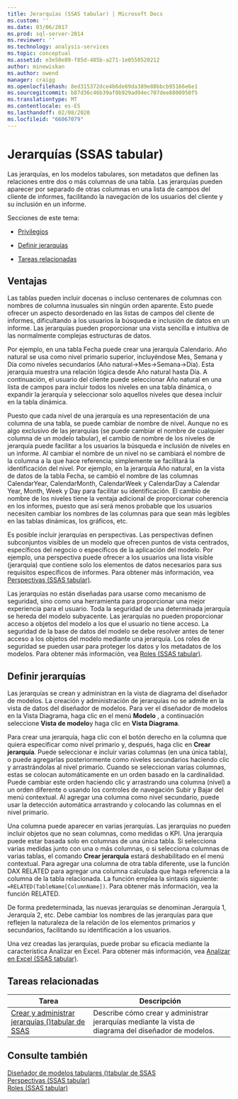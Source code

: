 ```yaml
---
title: Jerarquías (SSAS tabular) | Microsoft Docs
ms.custom: ''
ms.date: 03/06/2017
ms.prod: sql-server-2014
ms.reviewer: ''
ms.technology: analysis-services
ms.topic: conceptual
ms.assetid: e3e50e89-f85d-485b-a271-1e0550520212
author: minewiskan
ms.author: owend
manager: craigg
ms.openlocfilehash: 8ed315372dce4b6de69da389e88bbcb95166e6e1
ms.sourcegitcommit: b87d36c46b39af8b929ad94ec707dee8800950f5
ms.translationtype: MT
ms.contentlocale: es-ES
ms.lasthandoff: 02/08/2020
ms.locfileid: "66067079"
---
```

# <a name="hierarchies-ssas-tabular"></a>Jerarquías (SSAS tabular)
  Las jerarquías, en los modelos tabulares, son metadatos que definen las relaciones entre dos o más columnas de una tabla. Las jerarquías pueden aparecer por separado de otras columnas en una lista de campos del cliente de informes, facilitando la navegación de los usuarios del cliente y su inclusión en un informe.  
  
 Secciones de este tema:  
  
-   [Privilegios](#bkmk_benefits)  
  
-   [Definir jerarquías](#bkmk_define)  
  
-   [Tareas relacionadas](#bkmk_related_tasks)  
  
##  <a name="bkmk_benefits"></a> Ventajas  
 Las tablas pueden incluir docenas o incluso centenares de columnas con nombres de columna inusuales sin ningún orden aparente. Esto puede ofrecer un aspecto desordenado en las listas de campos del cliente de informes, dificultando a los usuarios la búsqueda e inclusión de datos en un informe. Las jerarquías pueden proporcionar una vista sencilla e intuitiva de las normalmente complejas estructuras de datos.  
  
 Por ejemplo, en una tabla Fecha puede crear una jerarquía Calendario. Año natural se usa como nivel primario superior, incluyéndose Mes, Semana y Día como niveles secundarios (Año natural->Mes->Semana->Día). Esta jerarquía muestra una relación lógica desde Año natural hasta Día. A continuación, el usuario del cliente puede seleccionar Año natural en una lista de campos para incluir todos los niveles en una tabla dinámica, o expandir la jerarquía y seleccionar solo aquellos niveles que desea incluir en la tabla dinámica.  
  
 Puesto que cada nivel de una jerarquía es una representación de una columna de una tabla, se puede cambiar de nombre de nivel. Aunque no es algo exclusivo de las jerarquías (se puede cambiar el nombre de cualquier columna de un modelo tabular), el cambio de nombre de los niveles de jerarquía puede facilitar a los usuarios la búsqueda e inclusión de niveles en un informe. Al cambiar el nombre de un nivel no se cambiará el nombre de la columna a la que hace referencia; simplemente se facilitará la identificación del nivel. Por ejemplo, en la jerarquía Año natural, en la vista de datos de la tabla Fecha, se cambió el nombre de las columnas CalendarYear, CalendarMonth, CalendarWeek y CalendarDay a Calendar Year, Month, Week y Day para facilitar su identificación. El cambio de nombre de los niveles tiene la ventaja adicional de proporcionar coherencia en los informes, puesto que así será menos probable que los usuarios necesiten cambiar los nombres de las columnas para que sean más legibles en las tablas dinámicas, los gráficos, etc.  
  
 Es posible incluir jerarquías en perspectivas. Las perspectivas definen subconjuntos visibles de un modelo que ofrecen puntos de vista centrados, específicos del negocio o específicos de la aplicación del modelo. Por ejemplo, una perspectiva puede ofrecer a los usuarios una lista visible (jerarquía) que contiene solo los elementos de datos necesarios para sus requisitos específicos de informes. Para obtener más información, vea [Perspectivas &#40;SSAS tabular&#41;](perspectives-ssas-tabular.md).  
  
 Las jerarquías no están diseñadas para usarse como mecanismo de seguridad, sino como una herramienta para proporcionar una mejor experiencia para el usuario. Toda la seguridad de una determinada jerarquía se hereda del modelo subyacente. Las jerarquías no pueden proporcionar acceso a objetos del modelo a los que el usuario no tiene acceso. La seguridad de la base de datos del modelo se debe resolver antes de tener acceso a los objetos del modelo mediante una jerarquía. Los roles de seguridad se pueden usar para proteger los datos y los metadatos de los modelos. Para obtener más información, vea [Roles &#40;SSAS tabular&#41;](roles-ssas-tabular.md).  
  
##  <a name="bkmk_define"></a>Definir jerarquías  
 Las jerarquías se crean y administran en la vista de diagrama del diseñador de modelos. La creación y administración de jerarquías no se admite en la vista de datos del diseñador de modelos. Para ver el diseñador de modelos en la Vista Diagrama, haga clic en el menú **Modelo** , a continuación seleccione **Vista de modelo**y haga clic en **Vista Diagrama**.  
  
 Para crear una jerarquía, haga clic con el botón derecho en la columna que quiera especificar como nivel primario y, después, haga clic en **Crear jerarquía**. Puede seleccionar e incluir varias columnas (en una única tabla), o puede agregarlas posteriormente como niveles secundarios haciendo clic y arrastrándolas al nivel primario. Cuando se seleccionan varias columnas, estas se colocan automáticamente en un orden basado en la cardinalidad. Puede cambiar este orden haciendo clic y arrastrando una columna (nivel) a un orden diferente o usando los controles de navegación Subir y Bajar del menú contextual. Al agregar una columna como nivel secundario, puede usar la detección automática arrastrando y colocando las columnas en el nivel primario.  
  
 Una columna puede aparecer en varias jerarquías. Las jerarquías no pueden incluir objetos que no sean columnas, como medidas o KPI. Una jerarquía puede estar basada solo en columnas de una única tabla. Si selecciona varias medidas junto con una o más columnas, o si selecciona columnas de varias tablas, el comando **Crear jerarquía** estará deshabilitado en el menú contextual. Para agregar una columna de otra tabla diferente, use la función DAX RELATED para agregar una columna calculada que haga referencia a la columna de la tabla relacionada. La función emplea la sintaxis siguiente: `=RELATED(TableName[ColumnName])`. Para obtener más información, vea la función RELATED.  
  
 De forma predeterminada, las nuevas jerarquías se denominan Jerarquía 1, Jerarquía 2, etc. Debe cambiar los nombres de las jerarquías para que reflejen la naturaleza de la relación de los elementos primarios y secundarios, facilitando su identificación a los usuarios.  
  
 Una vez creadas las jerarquías, puede probar su eficacia mediante la característica Analizar en Excel. Para obtener más información, vea [Analizar en Excel &#40;SSAS tabular&#41;](analyze-in-excel-ssas-tabular.md).  
  
##  <a name="bkmk_related_tasks"></a> Tareas relacionadas  
  
|Tarea|Descripción|  
|----------|-----------------|  
|[Crear y administrar jerarquías &#40;&#41;tabular de SSAS](hierarchies-ssas-tabular.md)|Describe cómo crear y administrar jerarquías mediante la vista de diagrama del diseñador de modelos.|  
  
## <a name="see-also"></a>Consulte también  
 [Diseñador de modelos tabulares &#40;&#41;tabular de SSAS](../tabular-model-designer-ssas-tabular.md)   
 [Perspectivas &#40;SSAS tabular&#41;](perspectives-ssas-tabular.md)   
 [Roles &#40;SSAS tabular&#41;](roles-ssas-tabular.md)  
  
  
